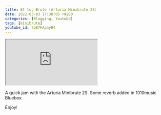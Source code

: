 ```yaml
---
title: Et tu, Brute (Arturia Minibrute 2S)
date: 2022-03-03 17:38:05 +0200
categories: [Blogging, Youtube]
tags: [minibrute]
youtube_id: 7b87FApayH4
---
```



<div class="embed-responsive embed-responsive-16by9" >
    <iframe class="embed-responsive-item"  src="https://www.youtube.com/embed/{{ page.youtube_id }}"></iframe>
</div>

A quick jam with the Arturia Minibrute 2S.
Some reverb added in 1010music Bluebox.

Enjoy!